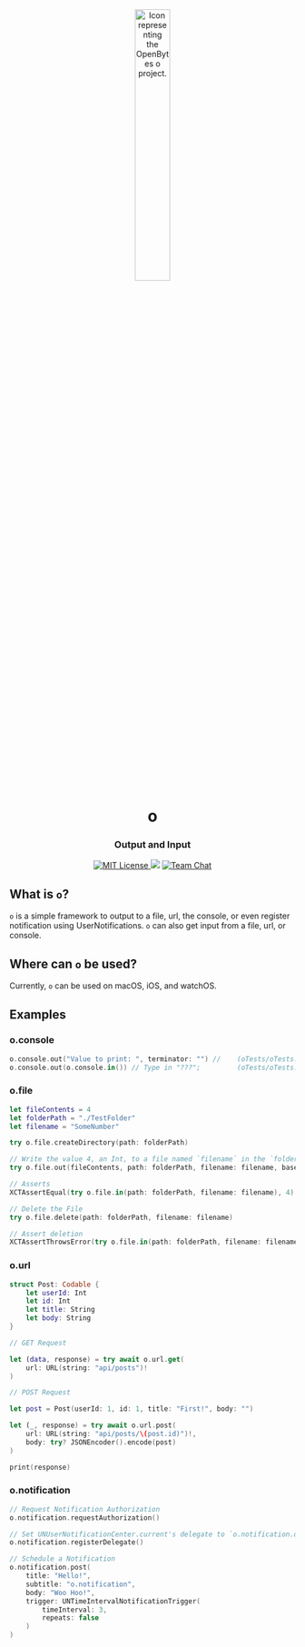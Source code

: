 <div align="center">
   <img src="https://openbytes.dev/assets/projects/images/openbytes-o.png" alt="Icon representing the OpenBytes o project." width="35%"/>
   <h1>o</h1>
   <h3>Output and Input</h3>
   <a href="https://github.com/0xOpenBytes/o/blob/main/LICENSE">
     <img src="https://img.shields.io/badge/license-MIT-blue" alt="MIT License"/>
   </a>
   <img src="https://img.shields.io/github/v/release/0xOpenBytes/o"/>
   <a href="https://discord.gg/HUmaDXVsW7">
     <img src="https://img.shields.io/discord/431917998102675485.svg" alt="Team Chat"/>
   </a>
 </div>

## What is `o`?

`o` is a simple framework to output to a file, url, the console, or even register notification using UserNotifications. `o` can also get input from a file, url, or console.

## Where can `o` be used?

Currently, `o` can be used on macOS, iOS, and watchOS. 

## Examples

### o.console
```swift
o.console.out("Value to print: ", terminator: "") //    (oTests/oTests.swift@7) [testExample()]: Value to print:
o.console.out(o.console.in()) // Type in "???";         (oTests/oTests.swift@8) [testExample()]: Optional("???")
```

### o.file
```swift
let fileContents = 4
let folderPath = "./TestFolder"
let filename = "SomeNumber"

try o.file.createDirectory(path: folderPath)

// Write the value 4, an Int, to a file named `filename` in the `folderPath` directory. Files using o.file are base64Encoded by default.
try o.file.out(fileContents, path: folderPath, filename: filename, base64Encoded: false)

// Asserts
XCTAssertEqual(try o.file.in(path: folderPath, filename: filename), 4)

// Delete the File
try o.file.delete(path: folderPath, filename: filename)

// Assert deletion
XCTAssertThrowsError(try o.file.in(path: folderPath, filename: filename) as Int)
```

### o.url
```swift
struct Post: Codable {
    let userId: Int
    let id: Int
    let title: String
    let body: String
}

// GET Request

let (data, response) = try await o.url.get(
    url: URL(string: "api/posts")!
)

// POST Request

let post = Post(userId: 1, id: 1, title: "First!", body: "")

let (_, response) = try await o.url.post(
    url: URL(string: "api/posts/\(post.id)")!,
    body: try? JSONEncoder().encode(post)
)

print(response)
```

### o.notification
```swift
// Request Notification Authorization 
o.notification.requestAuthorization()

// Set UNUserNotificationCenter.current's delegate to `o.notification.delegate`
o.notification.registerDelegate()

// Schedule a Notification
o.notification.post(
    title: "Hello!",
    subtitle: "o.notification",
    body: "Woo Hoo!",
    trigger: UNTimeIntervalNotificationTrigger(
        timeInterval: 3,
        repeats: false
    )
)
```
